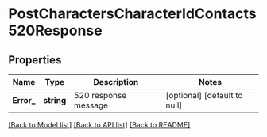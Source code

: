 # PostCharactersCharacterIdContacts520Response

## Properties
Name | Type | Description | Notes
------------ | ------------- | ------------- | -------------
**Error_** | **string** | 520 response message | [optional] [default to null]

[[Back to Model list]](../README.md#documentation-for-models) [[Back to API list]](../README.md#documentation-for-api-endpoints) [[Back to README]](../README.md)


